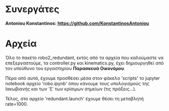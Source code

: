 # Συνεργάτες  
**Antoniou Konstantinos: https://github.com/KonstantinosAntoniou**  
  
# Αρχεία
Όλο το πακέτο robo2_redundant, εκτός από τα αρχεία που καλούμαστε να επεξεργαστούμε, 
τα controller.py και kinematics.py, έχει δημιουργηθεί από τον υπεύθυνο του εργαστηρίου **Παρασκευά Οικονόμου**.   

Πέρα από αυτά, έχουμε προσθέσει μέσα στον φάκελο 'scripts' το jupyter notebook αρχείο 'robo.ipynb' 
όπου κάνουμε τους υπολογισμούς της Ιακωβιανής και των 'ξ' των κρίσιμων σημείων (τις πράξεις...).

Τέλος, στο αρχείο 'redundant.launch' έχουμε θέσει τη μεταβλητή rate=1000.
